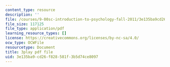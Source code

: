 ```yaml
---
content_type: resource
description: ''
file: /courses/9-00sc-introduction-to-psychology-fall-2011/3e135ba9cd26f828581f3b5d74ce8097_kD3CswjYb2E.pdf
file_size: 117125
file_type: application/pdf
learning_resource_types: []
license: https://creativecommons.org/licenses/by-nc-sa/4.0/
ocw_type: OCWFile
resourcetype: Document
title: 3play pdf file
uid: 3e135ba9-cd26-f828-581f-3b5d74ce8097
---
```

